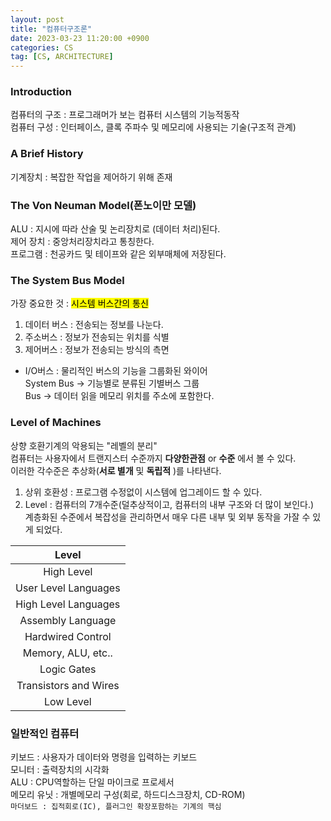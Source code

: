 ```yaml
---
layout: post
title: "컴퓨터구조론"
date: 2023-03-23 11:20:00 +0900
categories: CS
tag: [CS, ARCHITECTURE]
---
```


### Introduction
컴퓨터의 구조 : 프로그래머가 보는 컴퓨터 시스템의 기능적동작<br>
컴퓨터 구성 : 인터페이스, 클록 주파수 및 메모리에 사용되는 기술(구조적 관계)<br>

### A Brief History
기계장치 : 복잡한 작업을 제어하기 위해 존재<br>

### The Von Neuman Model(폰노이만 모델)
ALU : 지시에 따라 산술 및 논리장치로 (데이터 처리)된다.<br>
제어 장치 : 중앙처리장치라고 통칭한다. <br>
프로그램 : 천공카드 및 테이프와 같은 외부매체에 저장된다. <br>

### The System Bus Model
가장 중요한 것 : <mark>시스템 버스간의 통신</mark><br>
1. 데이터 버스 : 전송되는 정보를 나눈다.
2. 주소버스 : 정보가 전송되는 위치를 식별
3. 제어버스 : 정보가 전송되는 방식의 측면
 + I/O버스 : 물리적인 버스의 기능을 그룹화된 와이어<br>
System Bus -> 기능별로 분류된 기별버스 그룹 <br>
Bus -> 데이터 읽을 메모리 위치를 주소에 포함한다.

### Level of Machines
상향 호환기계의 악용되는 "레벨의 분리"<br>
컴퓨터는 사용자에서 트랜지스터 수준까지 __다양한관점__ or __수준__ 에서 볼 수 있다.<br>
이러한 각수준은 추상화(__서로 별개__ 및 __독립적__ )를 나타낸다.
1. 상위 호환성 : 프로그램 수정없이 시스템에 업그레이드 할 수 있다.
2. Level : 컴퓨터의 7개수준(덜추상적이고, 컴퓨터의 내부 구조와 더 많이 보인다.)<br>
   계층화된 수준에서 복잡성을 관리하면서 매우 다른 내부 및 외부 동작을 가잘 수 있게 되었다.<br>

|Level|
|:---:|
|High Level|
|User Level Languages|
|High Level Languages|
|Assembly Language|
|Hardwired Control|
|Memory, ALU, etc..|
|Logic Gates|
|Transistors and Wires|
|Low Level|

### 일반적인 컴퓨터
키보드 : 사용자가 데이터와 명령을 입력하는 키보드 <br>
모니터 : 출력장치의 시각화 <br>
ALU : CPU역할하는 단일 마이크로 프로세서<br>
메모리 유닛 : 개별메모리 구성(회로, 하드디스크장치, CD-ROM)<br>
`마더보드 : 집적회로(IC), 플러그인 확장포함하는 기계의 핵심`




